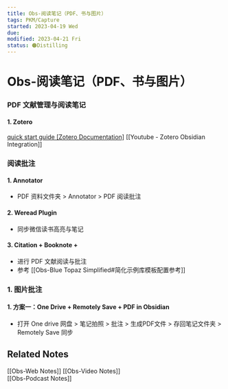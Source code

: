 ```yaml
---
title: Obs-阅读笔记（PDF、书与图片）
tags: PKM/Capture
started: 2023-04-19 Wed
due:
modified: 2023-04-21 Fri
status: 🟠Distilling
---
```

# Obs-阅读笔记（PDF、书与图片）
### PDF 文献管理与阅读笔记
#### 1. Zotero
[quick start guide [Zotero Documentation]](https://www.zotero.org/support/quick_start_guide)
[[Youtube - Zotero Obsidian Integration]]
### 阅读批注
#### 1. Annotator
- PDF 资料文件夹 > Annotator > PDF 阅读批注
#### 2. Weread Plugin
- 同步微信读书高亮与笔记
#### 3. Citation + Booknote +  
- 进行 PDF 文献阅读与批注
- 参考 [[Obs-Blue Topaz Simplified#简化示例库模板配置参考]]
### 1. 图片批注
#### 1. 方案一：One Drive + Remotely Save + PDF in Obsidian
- 打开 One drive 网盘 > 笔记拍照 > 批注 > 生成PDF文件 > 存回笔记文件夹 > Remotely Save 同步 

## Related Notes
[[Obs-Web Notes]]
[[Obs-Video Notes]]  
[[Obs-Podcast Notes]]
